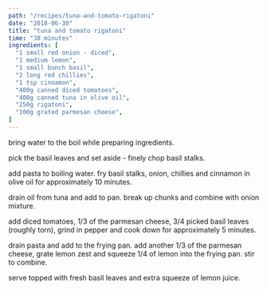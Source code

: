 ```yaml
---
path: "/recipes/tuna-and-tomato-rigatoni"
date: "2018-06-30"
title: "tuna and tomato rigatoni"
time: "30 minutes"
ingredients: [
  "1 small red onion - diced",
  "1 medium lemon",
  "1 small bunch basil",
  "2 long red chillies",
  "1 tsp cinnamon",
  "400g canned diced tomatoes",
  "400g canned tuna in olive oil",
  "250g rigatoni",
  "100g grated parmesan cheese",
]
---
```


bring water to the boil while preparing ingredients.

pick the basil leaves and set aside - finely chop basil stalks.

add pasta to boiling water. fry basil stalks, onion, chillies and cinnamon in olive oil for approximately 10 minutes.

drain oil from tuna and add to pan. break up chunks and combine with onion mixture.

add diced tomatoes, 1/3 of the parmesan cheese, 3/4 picked basil leaves (roughly torn), grind in pepper and cook down for approximately 5 minutes.

drain pasta and add to the frying pan. add another 1/3 of the parmesan cheese, grate lemon zest and squeeze 1/4 of lemon into the frying pan. stir to combine.

serve topped with fresh basil leaves and extra squeeze of lemon juice.